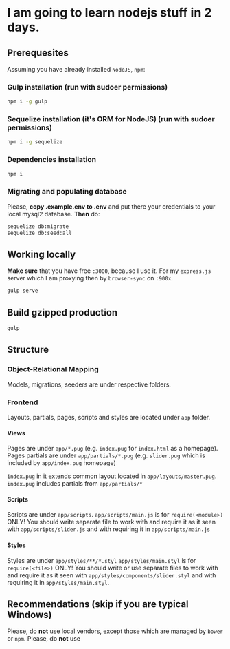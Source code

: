 # I am going to learn nodejs stuff in 2 days.

## Prerequesites

Assuming you have already installed `NodeJS`, `npm`:

### Gulp installation (run with sudoer permissions)
```bash
npm i -g gulp
```

### Sequelize installation (it's ORM for NodeJS) (run with sudoer permissions)
```bash
npm i -g sequelize
```

### Dependencies installation
```bash
npm i
```

### Migrating and populating database
Please, **copy .example.env to .env** and put there your credentials to your local
mysql2 database. **Then** do:

```bash
sequelize db:migrate
sequelize db:seed:all
```

## Working locally
**Make sure** that you have free `:3000`, because I use it. For my `express.js` server which
I am proxying then by `browser-sync` on `:900x`.

```bash
gulp serve
```

## Build gzipped production

```bash
gulp
```

## Structure

### Object-Relational Mapping
Models, migrations, seeders are under respective folders.

### Frontend
Layouts, partials, pages, scripts and styles are located under `app` folder.

#### Views
Pages are under `app/*.pug` (e.g. `index.pug` for `index.html` as a homepage).
Pages partials are under `app/partials/*.pug` (e.g. `slider.pug` which is included by
`app/index.pug` homepage)

`index.pug` in it extends common layout located in `app/layouts/master.pug`.
`index.pug` includes partials from `app/partials/*`

#### Scripts
Scripts are under `app/scripts`.
`app/scripts/main.js` is for `require(<module>)` ONLY!
You should write separate file to work with and require it as it seen with
`app/scripts/slider.js` and with requiring it in `app/scripts/main.js`

#### Styles
Styles are under `app/styles/**/*.styl`
`app/styles/main.styl` is for `require(<file>)` ONLY!
You should write or use separate files to work with and require it as it seen with
`app/styles/components/slider.styl` and with requiring it in `app/styles/main.styl`.

## Recommendations (skip if you are typical Windows)

Please, do **not** use local vendors, except those which are managed by `bower` or `npm`.
Please, do **not** use
